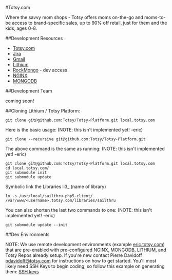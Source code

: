 #Totsy.com

Where the savvy mom shops - Totsy offers moms on-the-go and moms-to-be access to brand-specific sales, up to 90% off retail, just for them and the kids, ages 0-8. 

##Development Resources

* [Totsy.com](http://www.totsy.com/)
* [Jira](https://totsy1.jira.com/login.jsp)
* [Gmail](https://webmail.totsy.com) 
* [Lithium](http://lithify.me/) 
* [RockMongo](http://rockmongo.totsy.com/) - dev access
* [NGINX](http://www.nginx.org) 
* [MONGODB](http://www.mongodb.org)

##Development Team

coming soon!

##Cloning Lithium / Totsy Platform:

    git clone git@github.com:Totsy/Totsy-Platform.git local.totsy.com

Here is the basic usage: (NOTE: this isn't implemented yet! -eric)

    git clone --recursive git@github.com:Totsy/Totsy-Platform.git

The above command is the same as running: (NOTE: this isn't implemented yet! -eric)

    git clone git@github.com:Totsy/Totsy-Platform.git local.totsy.com
    cd local.totsy.com/
    git submodule init
    git submodule update

Symbolic link the Libraries li3_ (name of library)

    ln -s /usr/local/sailthru-php5-client/ /var/www/<username>.totsy.com/libraries/sailthru


You can also shorten the last two commands to one: (NOTE: this isn't implemented yet! -eric)

    git submodule update --init

##Dev Environments

NOTE: We use remote development environments (example [eric.totsy.com](http://eric.totsy.com/)) that are pre-enabled with pre-configured NGINX, MONGODB, LITHIUM, and Totsy Repos already setup. If you're new contact Pierre Davidoff pdavidoff@totsy.com for instructions on how to get started. You'll most likely need SSH Keys to begin coding, so follow this example on generating them: [SSH keys](http://help.github.com/mac-set-up-git/) 